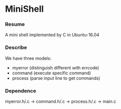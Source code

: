 # MiniShell
### Resume
A mini shell implemented by C in Ubuntu-16.04
### Describe
We have three models:
* myerror (distinguish different with errcode)
* command (execute specific command)
* process (parse input line to get commands)
### Dependence
myerror.h/.c -> command.h/.c -> process.h/.c -> main.c
